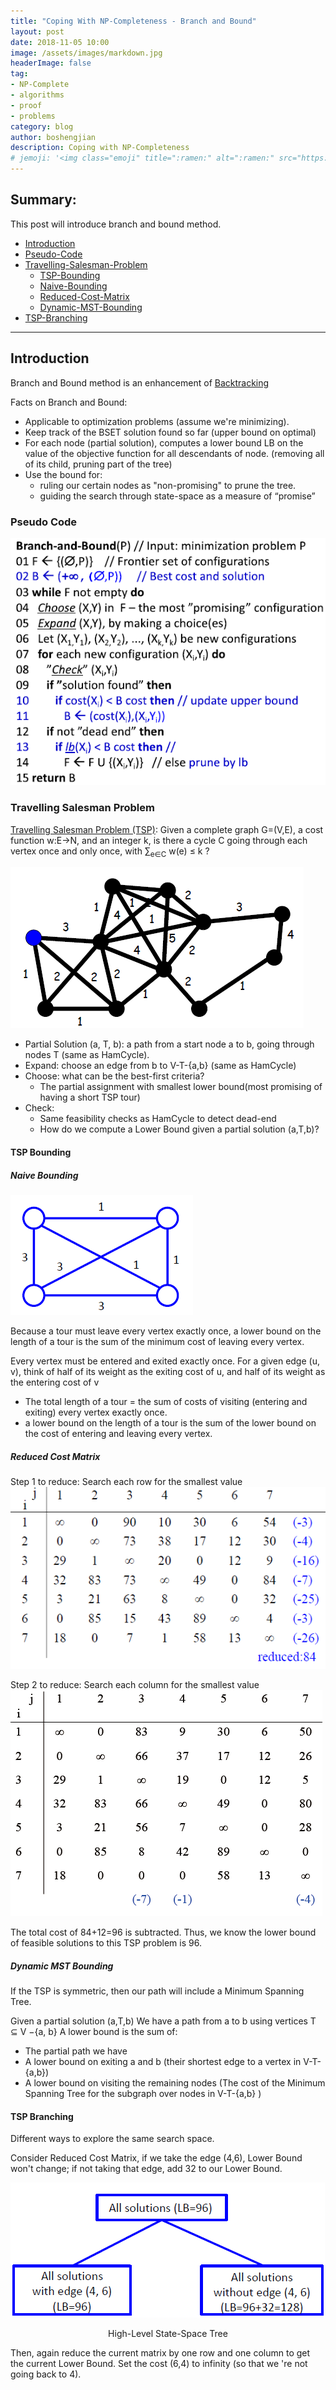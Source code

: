 ```yaml
---
title: "Coping With NP-Completeness - Branch and Bound"
layout: post
date: 2018-11-05 10:00
image: /assets/images/markdown.jpg
headerImage: false
tag:
- NP-Complete
- algorithms
- proof
- problems
category: blog
author: boshengjian
description: Coping with NP-Completeness
# jemoji: '<img class="emoji" title=":ramen:" alt=":ramen:" src="https://assets.github.com/images/icons/emoji/unicode/1f35c.png" height="20" width="20" align="absmiddle">'
---
```


## Summary:

This post will introduce branch and bound method. 
- [Introduction](#introduction)
- [Pseudo-Code](#pseudo-code)
- [Travelling-Salesman-Problem](#travelling-salesman-problem)
   * [TSP-Bounding](#tsp-bounding)
   * [Naive-Bounding](#naive-bound)
   * [Reduced-Cost-Matrix](#reduced-cost-matrix)
   * [Dynamic-MST-Bounding](#dynamic-mst-bounding)
- [TSP-Branching](#tsp-branching)

---

## Introduction

Branch and Bound method is an enhancement of [Backtracking](http://www.boshengjian.com/General-Solution-to-Backtracking-Questions/#formula)

Facts on Branch and Bound:
- Applicable to optimization problems (assume we're minimizing).
- Keep track of the BSET solution found so far (upper bound on optimal)
- For each node (partial solution), computes a lower bound LB on the value of the objective function for all descendants of node. (removing all of its child, pruning part of the tree)
- Use the bound for: 
  + ruling our certain nodes as "non-promising" to prune the tree. 
  + guiding the search through state-space as a measure of “promise”

### Pseudo Code

![Pseudocode](/assets/blogs/coping/branch_algo.png)

### Travelling Salesman Problem
[Travelling Salesman Problem (TSP)](https://en.wikipedia.org/wiki/Travelling_salesman_problem): Given a complete graph G=(V,E), a cost function w:E->N, and an integer k, is there a cycle C going through each vertex once and only once, with ∑<sub>e∈C</sub> w(e) ≤ k ?

![Screenshot](/assets/blogs/coping/TSP.png)

- Partial Solution (a, T, b): a path from a start node a to b, going through nodes T (same as HamCycle). 
- Expand: choose an edge from b to V-T-{a,b} (same as HamCycle)
- Choose: what can be the best-first criteria?
  + The partial assignment with smallest lower bound(most promising of
having a short TSP tour)
- Check:
  + Same feasibility checks as HamCycle to detect dead-end
  + How do we compute a Lower Bound given a partial solution (a,T,b)?


#### TSP Bounding 

##### Naive Bounding

![Screenshot](/assets/blogs/coping/TSP_bound_1_1.png)

Because a tour must leave every vertex exactly once, a lower bound on the length of a tour is the sum of the minimum cost of leaving every vertex. 

Every vertex must be entered and exited exactly once.
For a given edge (u, v), think of half of its weight as the exiting cost of u, and half of its weight as the entering cost of v 
- The total length of a tour = the sum of costs of visiting (entering and exiting) every vertex exactly once. 
- a lower bound on the length of a tour is the sum of the lower bound on the cost of entering and leaving every vertex. 

##### Reduced Cost Matrix

Step 1 to reduce: Search each row for the smallest value
![Screenshot](/assets/blogs/coping/reduced_cost_row.png)

Step 2 to reduce: Search each column for the smallest value
![Screenshot](/assets/blogs/coping/reduced_cost_col.png)

The total cost of 84+12=96 is subtracted. Thus, we know the lower bound
of feasible solutions to this TSP problem is 96.

##### Dynamic MST Bounding
If the TSP is symmetric, then our path will include a Minimum Spanning Tree.

Given a partial solution (a,T,b)
We have a path from a to b using vertices T ⊆ V −{a, b}
A lower bound is the sum of:
- The partial path we have
- A lower bound on exiting a and b (their shortest edge to a vertex in V-T-{a,b})
- A lower bound on visiting the remaining nodes (The cost of the Minimum Spanning Tree for the subgraph over nodes in V-T-{a,b} )

#### TSP Branching

Different ways to explore the same search space.
<!-- Binary Choice:
(a, T, b): 
include (b,c) -> (a, T U{b} , c)
exclude (b,c) -> (a, T, b) Yi(b,c) , include(b,d) or exclude(b,d)

Multiple Choice: -->

Consider Reduced Cost Matrix, if we take the edge (4,6), Lower Bound won't change; if not taking that edge, add 32 to our Lower Bound.

![Screenshot](/assets/blogs/coping/TSP_decision_tree.png)
<center>High-Level State-Space Tree</center>

Then, again reduce the current matrix by one row and one column to get the current Lower Bound. Set the cost (6,4) to infinity (so that we 're not going back to 4).


